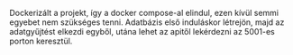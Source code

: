 Dockerizált a projekt, így a docker compose-al elindul, ezen kívül semmi egyebet nem szükséges tenni.
Adatbázis első induláskor létrejön, majd az adatgyűjtést elkezdi egyből, utána lehet az apitől lekérdezni az 5001-es porton keresztül.
